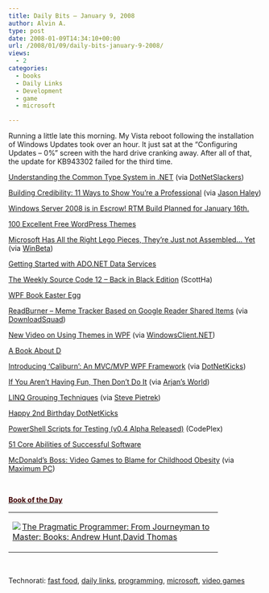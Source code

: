 ```yaml
---
title: Daily Bits – January 9, 2008
author: Alvin A.
type: post
date: 2008-01-09T14:34:10+00:00
url: /2008/01/09/daily-bits-january-9-2008/
views:
  - 2
categories:
  - books
  - Daily Links
  - Development
  - game
  - microsoft

---
```

Running a little late this morning. My Vista reboot following the installation of Windows Updates took over an hour. It just sat at the &#8220;Configuring Updates &#8211; 0%&#8221; screen with the hard drive cranking away. After all of that, the update for KB943302 failed for the third time.

<a href="http://aspalliance.com/1530_understanding_common_type_system_in_net" target="_blank">Understanding the Common Type System in .NET</a> (via <a href="http://dotnetslackers.com/_NET/re-76261_Understanding_Common_Type_System_in_NET.aspx" target="_blank">DotNetSlackers</a>)

<a href="http://freelanceswitch.com/general/building-credibility-11-ways-to-show-youre-a-professional/" target="_blank">Building Credibility: 11 Ways to Show You&#8217;re a Professional</a> (via <a href="http://jasonhaley.com/blog/archive/2008/01/08/141040.aspx" target="_blank">Jason Haley</a>)

<a href="http://bink.nu/news/windows-server-2008-is-in-escrow-rtm-build-planned-january-16th.aspx" target="_blank">Windows Server 2008 is in Escrow! RTM Build Planned for January 16th.</a>

<a href="http://www.smashingmagazine.com/2008/01/08/100-excellent-free-high-quality-wordpress-themes/" target="_blank">100 Excellent Free WordPress Themes</a>

<a href="http://blogs.msdn.com/stevecla01/archive/2008/01/08/microsoft-has-the-right-lego-pieces-they-re-just-not-assembled-yet.aspx" target="_blank">Microsoft Has All the Right Lego Pieces, They&#8217;re Just not Assembled&#8230; Yet</a> (via <a href="http://www.winbeta.org/comments.php?shownews=13415" target="_blank">WinBeta</a>)

<a href="http://codebetter.com/blogs/david.hayden/archive/2008/01/08/getting-started-with-ado-net-data-services.aspx" target="_blank">Getting Started with ADO.NET Data Services</a>

<a href="http://www.hanselman.com/blog/TheWeeklySourceCode12BackInBlackEdition.aspx" target="_blank">The Weekly Source Code 12 &#8211; Back in Black Edition</a> (ScottHa)

<a href="http://www.sellsbrothers.com/news/showtopic.aspx?ixtopic=2164" target="_blank">WPF Book Easter Egg</a>

<a href="http://www.readburner.com/" target="_blank">ReadBurner &#8211; Meme Tracker Based on Google Reader Shared Items</a> (via <a href="http://www.downloadsquad.com/2008/01/08/readburner-meme-tracker-based-on-google-reader-shared-items/" target="_blank">DownloadSquad</a>)

<a href="http://windowsclient.net/learn/videos_wpf.aspx" target="_blank">New Video on Using Themes in WPF</a> (via <a href="http://windowsclient.net/blogs/featurednews/archive/2008/01/08/new-video-on-using-themes-in-wpf.aspx" target="_blank">WindowsClient.NET</a>)

<a href="http://www.gamedev.net/community/forums/topic.asp?topic_id=478630" target="_blank">A Book About D</a>

<a href="http://devlicio.us/blogs/rob_eisenberg/archive/2008/01/07/introducing-caliburn-an-mvc-mvp-wpf-framework.aspx" target="_blank">Introducing &#8216;Caliburn&#8217;: An MVC/MVP WPF Framework</a> (via <a href="http://www.dotnetkicks.com/wpf/MVC_MVP_Framework_for_WPF" target="_blank">DotNetKicks</a>)

<a href="http://www.codethinked.com/post/2008/01/If-you-aren't-having-fun2c-then-don't-do-it.aspx" target="_blank">If You Aren&#8217;t Having Fun, Then Don&#8217;t Do It</a> (via <a href="http://arjansworld.blogspot.com/2008/01/linkblog-for-january-8-2008.html" target="_blank">Arjan&#8217;s World</a>)

<a href="http://www.infoq.com/news/2008/01/LINQ-Grouping" target="_blank">LINQ Grouping Techniques</a> (via <a href="http://spietrek.blogspot.com/2008/01/links-182007.html" target="_blank">Steve Pietrek</a>)

<a href="http://www.dotnetkicks.com/community/Happy_2nd_Birthday_DotNetKicks" target="_blank">Happy 2nd Birthday DotNetKicks</a>

<a href="http://www.codeplex.com/psexpect" target="_blank">PowerShell Scripts for Testing (v0.4 Alpha Released)</a> (CodePlex)

<a href="http://www.secretgeek.net/core51.asp" target="_blank">51 Core Abilities of Successful Software</a>

<a href="http://www.mcvuk.com/news/29268/McDonalds-boss-Games-to-blame-for-childhood-obesity" target="_blank">McDonald&#8217;s Boss: Video Games to Blame for Childhood Obesity</a> (via <a href="http://www.maximumpc.com/article/daily_news_brief_mcdonalds_blames_obesity_on_video_games" target="_blank">Maximum PC</a>)

&nbsp;

**<u><font color="#400000">Book of the Day</font></u>**

<div class="wlWriterSmartContent" id="scid:7dc1bd33-94bd-46fd-a20b-0131235bcd47:93060857-aa52-47e4-93ea-cc69c1089025" style="padding-right: 0px; display: inline; padding-left: 0px; float: none; padding-bottom: 0px; margin: 0px; padding-top: 0px">
  <table cellspacing="0" cellpadding="2" width="400" border="0" unselectable="on">
    <tr>
      <td valign="top" width="400">
        <p>
          <a title="The Pragmatic Programmer: From Journeyman to Master: Books: Andrew Hunt,David Thomas" href="http://www.amazon.com/exec/obidos/ASIN/020161622X/alvinashcraft-20"><img data-recalc-dims="1" decoding="async" src="https://i0.wp.com/images.amazon.com/images/P/020161622X.01.MZZZZZZZ.jpg?w=660" border="0" align="left" style="float:left" />The Pragmatic Programmer: From Journeyman to Master: Books: Andrew Hunt,David Thomas</a>
        </p>
      </td>
    </tr>
  </table>
</div>

&nbsp;

<div class="wlWriterSmartContent" id="scid:C16BAC14-9A3D-4c50-9394-FBFEF7A93539:0ec225e0-e2bc-4cb0-a398-89ebbb5fd352" style="padding-right: 0px; display: inline; padding-left: 0px; padding-bottom: 0px; margin: 0px; padding-top: 0px">
  <!--dotnetkickit-->
</div>

<div class="wlWriterSmartContent" id="scid:d7bf807d-7bb0-458a-811f-90c51817d5c2:3e38dee3-8232-4877-a8b2-7fa91afb2fa0" style="padding-right: 0px; display: inline; padding-left: 0px; padding-bottom: 0px; margin: 0px; padding-top: 0px">
  <p>
    <span class="TagSite">Technorati:</span> <a href="http://technorati.com/tag/fast+food" rel="tag" class="tag">fast food</a>, <a href="http://technorati.com/tag/daily+links" rel="tag" class="tag">daily links</a>, <a href="http://technorati.com/tag/programming" rel="tag" class="tag">programming</a>, <a href="http://technorati.com/tag/microsoft" rel="tag" class="tag">microsoft</a>, <a href="http://technorati.com/tag/video+games" rel="tag" class="tag">video games</a><br /><!-- StartInsertedTags: fast food, daily links, programming, microsoft, video games :EndInsertedTags -->
  </p>
</div>